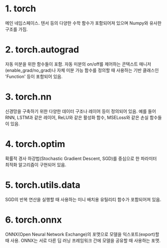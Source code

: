 # 1. torch
메인 네임스페이스. 텐서 등의 다양한 수학 함수가 포함되어져 있으며 Numpy와 유사한 구조를 가짐.

# 2. torch.autograd
자동 미분을 위한 함수들이 포함. 자동 미분의 on/off를 제어하는 콘텍스트 매니저(enable_grad/no_grad)나 자체 미분 가능 함수를 정의할 때 사용하는 기반 클래스인 'Function' 등이 포함되어 있음.

# 3. torch.nn
신경망을 구축하기 위한 다양한 데이터 구조나 레이어 등이 정의되어 있음. 예를 들어 RNN, LSTM과 같은 레이어, ReLU와 같은 활성화 함수, MSELoss와 같은 손실 함수들이 있음.

# 4. torch.optim
확률적 경사 하강법(Stochastic Gradient Descent, SGD)를 중심으로 한 파라미터 최적화 알고리즘이 구현되어 있음.

# 5. torch.utils.data
SGD의 반복 연산을 실행할 때 사용하는 미니 배치용 유틸리티 함수가 포함되어져 있음.

# 6. torch.onnx
ONNX(Open Neural Network Exchange)의 포맷으로 모델을 익스포트(export)할 때 사용. ONNX는 서로 다른 딥 러닝 프레임워크 간에 모델을 공유할 때 사용하는 포맷.
